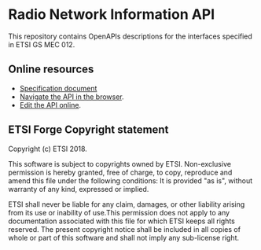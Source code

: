 # Radio Network Information API

This repository contains OpenAPIs descriptions for the interfaces specified in ETSI GS MEC 012.

## Online resources

* [Specification document](https://www.etsi.org/deliver/etsi_gs/MEC/001_099/012/01.01.01_60/gs_MEC012v010101p.pdf)
* [Navigate the API in the browser](https://forge.etsi.org/swagger/ui/?url=https://forge.etsi.org/gitlab/mec/gs012-rnis-api/raw/master/RniAPI.yaml).
* [Edit the API online](https://forge.etsi.org/swagger/editor/?url=https://forge.etsi.org/gitlab/mec/gs012-rnis-api/raw/master/RniAPI.yaml).

## ETSI Forge Copyright statement

Copyright (c) ETSI 2018.

This software is subject to copyrights owned by ETSI. Non-exclusive permission 
is hereby granted, free of charge, to copy, reproduce and amend this file 
under the following conditions: It is provided "as is", without warranty of any 
kind, expressed or implied. 

ETSI shall never be liable for any claim, damages, or other liability arising 
from its use or inability of use.This permission does not apply to any documentation 
associated with this file for which ETSI keeps all rights reserved. The present 
copyright notice shall be included in all copies of whole or part of this 
software and shall not imply any sub-license right.
